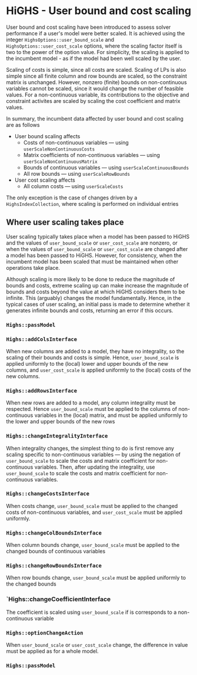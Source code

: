 # HiGHS - User bound and cost scaling

User bound and cost scaling have been introduced to assess solver
performance if a user's model were better scaled. It is achieved using
the integer `HighsOptions::user_bound_scale` and
`HighsOptions::user_cost_scale` options, where the scaling factor
itself is two to the power of the option value. For simplicity, the
scaling is applied to the incumbent model - as if the model had been
well scaled by the user.

Scaling of costs is simple, since all costs are scaled. Scaling of LPs
is also simple since all finite column and row bounds are scaled, so
the constraint matrix is unchanged. However, nonzero (finite) bounds
on non-continuous variables cannot be scaled, since it would change
the number of feasible values. For a non-continuous variable, its
contributions to the objective and constraint activites are scaled by
scaling the cost coefficient and matrix values.

In summary, the incumbent data affected by user bound and cost scaling
are as follows

- User bound scaling affects
  - Costs of non-continuous variables &#8212; using `userScaleNonContinuousCosts`
  - Matrix coefficients of non-continuous variables &#8212; using `userScaleNonContinuousMatrix`
  - Bounds of continuous variables &#8212; using `userScaleContinuousBounds`
  - All row bounds &#8212; using `userScaleRowBounds`
- User cost scaling affects
  - All column costs &#8212; using `userScaleCosts`

The only exception is the case of changes driven by a
`HighsIndexCollection`, where scaling is performed on individual
entries

## Where user scaling takes place

User scaling typically takes place when a model has been passed to
HiGHS and the values of `user_bound_scale` or `user_cost_scale` are
nonzero, or when the values of `user_bound_scale` or `user_cost_scale`
are changed after a model has been passed to HiGHS. However, for
consistency, when the incumbent model has been scaled that must be
maintained when other operations take place.

Although scaling is more likely to be done to reduce the magnitude of
bounds and costs, extreme scaling up can make increase the magnitude
of bounds and costs beyond the value at which HiGHS considers them to
be infinite. This (arguably) changes the model fundamentally. Hence,
in the typical cases of user scaling, an initial pass is made to
determine whether it generates infinite bounds and costs, returning an
error if this occurs.

### `Highs::passModel`



### `Highs::addColsInterface`

When new columns are added to a model, they have no integrality, so
the scaling of their bounds and costs is simple. Hence,
`user_bound_scale` is applied uniformly to the (local) lower and upper
bounds of the new columns, and `user_cost_scale` is applied uniformly
to the (local) costs of the new columns.

### `Highs::addRowsInterface`

When new rows are added to a model, any column integrality must be
respected. Hence `user_bound_scale` must be applied to the columns of
non-continuous variables in the (local) matrix, and must be applied
uniformly to the lower and upper bounds of the new rows

### `Highs::changeIntegralityInterface`

When integrality changes, the simplest thing to do is first remove any
scaling specific to non-continuous variables &#8212; by using the negation
of `user_bound_scale` to scale the costs and matrix coefficient for
non-continuous variables. Then, after updating the integrality, use
`user_bound_scale` to scale the costs and matrix coefficient for
non-continuous variables.

### `Highs::changeCostsInterface`

When costs change, `user_bound_scale` must be applied to the changed costs of non-continuous variables, and `user_cost_scale` must be applied uniformly.

### `Highs::changeColBoundsInterface`

When column bounds change, `user_bound_scale` must be applied to the changed bounds of continuous variables

### `Highs::changeRowBoundsInterface`

When row bounds change, `user_bound_scale` must be applied uniformly to the changed bounds

### `Highs::changeCoefficientInterface

The coefficient is scaled using `user_bound_scale` if is corresponds to a non-continuous variable

### `Highs::optionChangeAction`

When `user_bound_scale` or `user_cost_scale` change, the difference in
value must be applied as for a whole model.

### `Highs::passModel`


